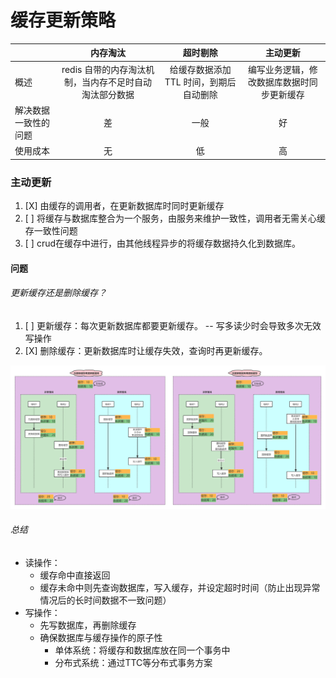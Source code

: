 # 缓存更新策略

|                      |                        内存淘汰                        |                超时剔除                 |                  主动更新                  |
| -------------------- | :----------------------------------------------------: | :-------------------------------------: | :----------------------------------------: |
| 概述                 | redis 自带的内存淘汰机制，当内存不足时自动淘汰部分数据 | 给缓存数据添加 TTL 时间，到期后自动删除 | 编写业务逻辑，修改数据库数据时同步更新缓存 |
| 解决数据一致性的问题 |                           差                           |                  一般                   |                     好                     |
| 使用成本             |                           无                           |                   低                    |                     高                     |

### 主动更新

1. [X] 由缓存的调用者，在更新数据库时同时更新缓存
2. [ ] 将缓存与数据库整合为一个服务，由服务来维护一致性，调用者无需关心缓存一致性问题
3. [ ] crud在缓存中进行，由其他线程异步的将缓存数据持久化到数据库。

#### 问题

###### 更新缓存还是删除缓存？

1. [ ] 更新缓存：每次更新数据库都要更新缓存。 -- 写多读少时会导致多次无效写操作
2. [X] 删除缓存：更新数据库时让缓存失效，查询时再更新缓存。

![redis-缓存更新策略.png](images/redis-缓存更新策略.png)

###### 总结

- 读操作：
    - 缓存命中直接返回
    - 缓存未命中则先查询数据库，写入缓存，并设定超时时间（防止出现异常情况后的长时间数据不一致问题）
- 写操作：
    - 先写数据库，再删除缓存
    - 确保数据库与缓存操作的原子性
        - 单体系统：将缓存和数据库放在同一个事务中
        - 分布式系统：通过TTC等分布式事务方案


